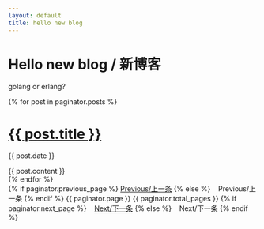 ```yaml
---
layout: default
title: hello new blog
---
```

# [](#header-1) Hello new blog / 新博客
golang or erlang?

<!-- 遍历分页后的文章 -->
{% for post in paginator.posts %}
  <h1><a href="{{ post.url }}">{{ post.title }}</a></h1>
  <p class="author">
    <span class="date">{{ post.date }}</span>
  </p>
  <div class="content">
    {{ post.content }}
  </div>
{% endfor %}

<!-- 分页链接 -->
<div class="pagination">
  {% if paginator.previous_page %}
    <a href="/page{{ paginator.previous_page }}" class="previous">Previous/上一条</a>
  {% else %}
    <span class="previous">Previous/上一条</span>
  {% endif %}
  <span class="page_number ">{{ paginator.page }}       {{ paginator.total_pages }}</span>
  {% if paginator.next_page %}
    <a href="/page{{ paginator.next_page }}" class="next">Next/下一条</a>
  {% else %}
    <span class="next ">Next/下一条</span>
  {% endif %}
</div>
